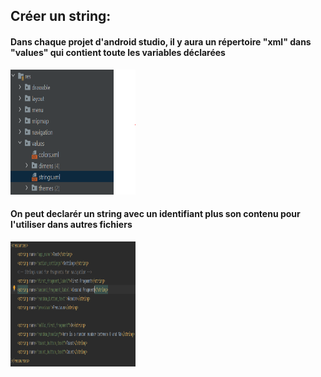 ## Créer un string:

#### Dans chaque projet d'android studio, il y aura un répertoire "xml" dans "values" qui contient toute les variables déclarées
<img alt="répertoire" height="200" src="repertoire.png" width="200"/>

#### On peut declarér un string avec un identifiant plus son contenu pour l'utiliser dans autres fichiers
<img alt="strings" height="200" src="strings.png" width="200"/>
